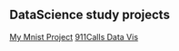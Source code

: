 ## DataScience study projects

[My Mnist Project](https://ockergui.github.io/DataScience/Mnist/mnist.html)
[911Calls Data Vis](https://ockergui.github.io/DataScience/DataVis/mnist.html)

